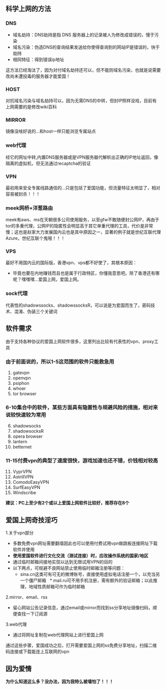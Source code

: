 ## 科学上网的方法

### DNS
* 域名劫持：DNS劫持是指 DNS 服务器上的记录被人为修改成错误的，慢于污染
* 域名污染：伪造DNS的查询结果发送给你使得查询到的网站IP是错误的，快于劫持
* 相同特征：得到错误ip地址

这方法已经淘汰了，因为对付域名劫持还可以，但不能防域名污染，也就是说需要改尚未遭投毒的服务器才能爱国！

### HOST
对抗域名污染与域名劫持可以，因为无需DNS的中转，但封IP照样没戏，目前有上网需要的是修改wiki百科

### MIRROR
镜像没啥好说的...和host一样只能浏览专属站点

### web代理
经它的网址中转,内置DNS服务器或是VPN服务器代解析出正确的IP地址返回，像隔离的虚拟机，但无法通过recaptcha的验证

### VPN
最初用来安全专属线路通信的...只是包括了爱国功能，但流量特征太明显了，相对容易被封杀！！！

### meek网桥+洋葱路由
meek有aws、ms在天朝很多公司使用服务，以至gfw不敢随便封公网IP，再由于tor的多重代理，公网IP的隐匿性会明显高于其它单重代理的工具，代价是非常慢；这也是赵家大力发展国内云也是其中原因之一，显著的例子就是世纪互联代理Azure，世纪互联个鬼哦！！！

### VPS
最好不用国内云的国际版，香港vpn、vps都不好使了，其根本原因：
* 毕竟也要在内地赚钱而且也是属于行政特区，你懂我意思吧。除了香港还有哪呢？嘿嘿嘿...爱国上网，爱国上网。

### sock代理
代表性的shadowssocks、shadowssocksR，可以说是为爱国而生了，密码技术、混淆、伪装三个关键词

## 软件需求
由于支持各种协议的爱国上网软件很多，这里列出比较有代表性的vpn、proxy工具

### 由于前面说的，所以1-5这范围的软件只能救急用
1. gatevpn
2. openvpn
3. psiphon
4. whoer
5. tor browser

### 6-10集合中的软件，某些方面具有隐匿性与规避风险的措施，相对来说较快速较为常用
6. shadowsocks
7. shadowsocksR
8. opera browser
9. lantern
10. betternet

### 11-15付费vpn的典型了速度很快，游戏加速也还不错，价钱相对较高
11. VyprVPN
12. AstrillVPN
13. ComodoEasyVPN	
14. SurfEasyVPN
15. Windscribe

**建议：PC上至少有2个或以上爱国上网软件比较好，推荐存在8个**


## 爱国上网奇技淫巧

1.关于vpn部分

* 多数免费vpn网址需要翻墙因此也可以使用付费试用vpn做跳板连接网址下载软件并使用
* **使用爱国软件进行文化交流（测试连接）时，应改操作系统的国家/地区**
* 通过临时邮箱间接地实现以达到无限试用VPN的目的
* 以下两点，可规避不良网站禁止使用临时邮箱注册等问题：
   * sina.cn这类可有可无的微博账号，直接使用虚拟电话注册一个，以充当另一个僵尸邮箱
   * mail.ru可不用手机注册，需有额外的验证邮箱；以此推理，地域性质邮箱可作为临时邮箱

2.mirror、email、rss

* 留心网站公告记录信息，通过email或mirror而找到ss分享地址镜像扫码，顺便查找一下订阅源

3.web代理

* 通过将网址复制在web代理网站上进行爱国上网

通过这些步骤，爱国成功之后，打开需要爱国上网的ss免费分享地址，扫描二维码连接或下载能连上互联网的vpn

## 因为爱情
**为什么知道这么多？没办法，因为我特么被墙怕了！！！**

